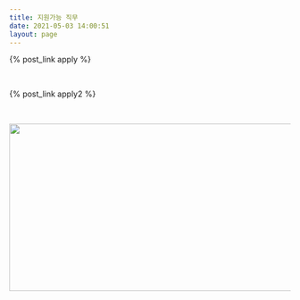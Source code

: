 ```yaml
---
title: 지원가능 직무
date: 2021-05-03 14:00:51
layout: page
---
```




{% post_link apply %}
	
<p>&nbsp;</p>

{% post_link apply2 %}

<p>&nbsp;</p>
<img src="https://source.unsplash.com/aZXUY0SnFto/" width="900" height="300" />

<p>&nbsp;</p>
